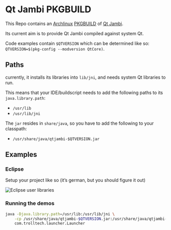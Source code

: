 # Qt Jambi PKGBUILD
This Repo contains an [Archlinux]  [PKGBUILD] of [Qt Jambi].

Its current aim is to provide Qt Jambi compiled against system Qt.

Code examples contain `$QTVERSION` which can be determined like so: `QTVERSION=$(pkg-config --modversion QtCore)`.

## Paths
currently, it installs its libraries into `lib/jni`, and needs system Qt libraries to run.

This means that your IDE/buildscript needs to add the following paths to its `java.library.path`:

* `/usr/lib`
* `/usr/lib/jni`

The `jar` resides in `share/java`, so you have to add the following to your classpath:

* `/usr/share/java/qtjambi-$QTVERSION.jar`

## Examples
### Eclipse
Setup your project like so (it’s german, but you should figure it out)

![Eclipse user libraries](https://raw.github.com/flying-sheep/qtjambi-git-pkgbuild/master/eclipse-user-lib.png)

### Running the demos
```bash
java -Djava.library.path=/usr/lib:/usr/lib/jni \
	-cp /usr/share/java/qtjambi-$QTVERSION.jar:/usr/share/java/qtjambi-examples-$QTVERSION.jar \
	com.trolltech.launcher.Launcher
```

[Archlinux]: https://www.archlinux.org/
[PKGBUILD]:  https://wiki.archlinux.org/index.php/PKGBUILD
[Qt Jambi]:  http://qt-jambi.org/